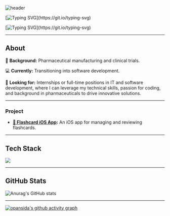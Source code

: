 ![header](https://capsule-render.vercel.app/api?type=wave&color=0D6A4F&height=120&section=header)


[![Typing SVG](https://readme-typing-svg.demolab.com?font=Fira+Code&pause=1001&color=36A162&background=9FA3AA00&center=true&vCenter=true&multiline=true&width=435&lines=Hey%2C+Hey+!)](https://git.io/typing-svg)

[![Typing SVG](https://readme-typing-svg.demolab.com?font=Fira+Code&pause=1001&color=36A162&background=9FA3AA00&center=true&vCenter=true&multiline=true&width=435&lines=I+am+Sida+Pan+.)](https://git.io/typing-svg)

- - -


## About

💊 **Background:**  Pharmaceutical manufacturing and clinical trials. 

💻 **Currently:**  Transitioning into software development.  

🔭 **Looking for:** Internships or full-time positions in IT and software development, where I can leverage my technical skills, passion for coding, and background in pharmaceuticals to drive innovative solutions.


- - -
### Project

- **[📱 Flashcard iOS App](https://github.com/opansida/flashcard):** An iOS app for managing and reviewing flashcards.





- - -
## Tech Stack

<a href="https://skillicons.dev">
  <img src="https://skillicons.dev/icons?i=express,html,java,js,nodejs,mysql,postgres,react,postman,py,git,docker,css," />
</a>

- - -

## GitHub Stats

![Anurag's GitHub stats](https://github-readme-stats.vercel.app/api?username=opansida&theme=shadow_green&show_icons=true) 

- - -

[![opansida's github activity graph](https://github-readme-activity-graph.vercel.app/graph?username=opansida&theme=github-compact)](https://github.com/opansida/github-readme-activity-graph)





